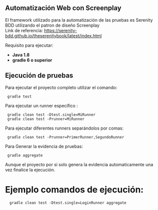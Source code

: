 Automatización Web con Screenplay
---  
 
El framework utilizado para la automatización de las pruebas es Serenity BDD utilizando el patron de diseño Screenplay  
Link de referencia: https://serenity-bdd.github.io/theserenitybook/latest/index.html  
 
Requisito para ejecutar:
  + **Java 1.8** 
  + **gradle 6 o superior**
    
Ejecución de pruebas  
---  
  
Para ejecutar el proyecto completo utilizar el comando:  
```
 gradle test   
```  
Para ejecutar un runner específico : 
 
```  gradle clean test -Dtest.single=MiRunner  ```   
```  gradle clean test -Prunner=MiRunner  ``` 
  
Para ejecutar diferentes runners separándolos por comas:

```  gradle clean test -Prunner=PrimerRunner,SegundoRunner  ```

Para Generar la evidencia de pruebas: 
 
```  gradle aggregate  ```  

Aunque el proyecto por si solo genera la evidencia automaticamente una vez finalice la ejecución.

# Ejemplo comandos de ejecución: 
```   gradle clean test -Dtest.single=LoginRunner aggregate  ```  